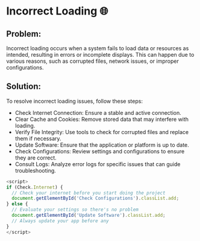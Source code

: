 # Incorrect Loading 🌐

## Problem: 

Incorrect loading occurs when a system fails to load data or resources as intended, resulting in errors or incomplete displays. This can happen due to various reasons, such as corrupted files, network issues, or improper configurations.

## Solution: 

To resolve incorrect loading issues, follow these steps:

* Check Internet Connection: Ensure a stable and active connection.
* Clear Cache and Cookies: Remove stored data that may interfere with loading.
* Verify File Integrity: Use tools to check for corrupted files and replace them if necessary.
* Update Software: Ensure that the application or platform is up to date.
* Check Configurations: Review settings and configurations to ensure they are correct.
* Consult Logs: Analyze error logs for specific issues that can guide troubleshooting.

``` js
<script>
if (Check.Internet) {
  // Check your internet before you start doing the project
  document.getElementById('Check Configurations').classList.add;
} else {
  // Evaluate your settings so there's no problem
  document.getElementById('Update Software').classList.add;
  // Always update your app before any
}
</script>
```
